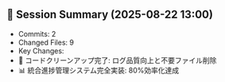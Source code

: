 
## 🔄 Session Summary (2025-08-22 13:00)
- Commits: 2
- Changed Files: 9
- Key Changes:
- 🧹 コードクリーンアップ完了: ログ品質向上と不要ファイル削除
- 📊 統合進捗管理システム完全実装: 80%効率化達成

